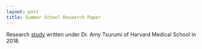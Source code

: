 ```yaml
---
layout: post
title: Summer School Research Paper
---
```


Research [study](https://drive.google.com/file/d/1lC1ALxu9Kl2Yfs1ySR9DsSCnw7h9Io0Y/view?usp=sharing) written under Dr. Amy Tsurumi of Harvard Medical School in 2018.
